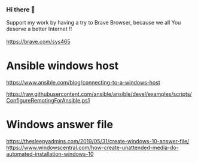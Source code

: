 ### Hi there 👋

<!--
**sysadminfactory/sysadminfactory** is a ✨ _special_ ✨ repository because its `README.md` (this file) appears on your GitHub profile.


-->

Support my work by having a try to Brave Browser, because we all You deserve a better Internet !! 
<br></br>
https://brave.com/sys465

# Ansible windows host
https://www.ansible.com/blog/connecting-to-a-windows-host

https://raw.githubusercontent.com/ansible/ansible/devel/examples/scripts/ConfigureRemotingForAnsible.ps1


# Windows answer file
https://thesleepyadmins.com/2019/05/31/create-windows-10-answer-file/
https://www.windowscentral.com/how-create-unattended-media-do-automated-installation-windows-10
